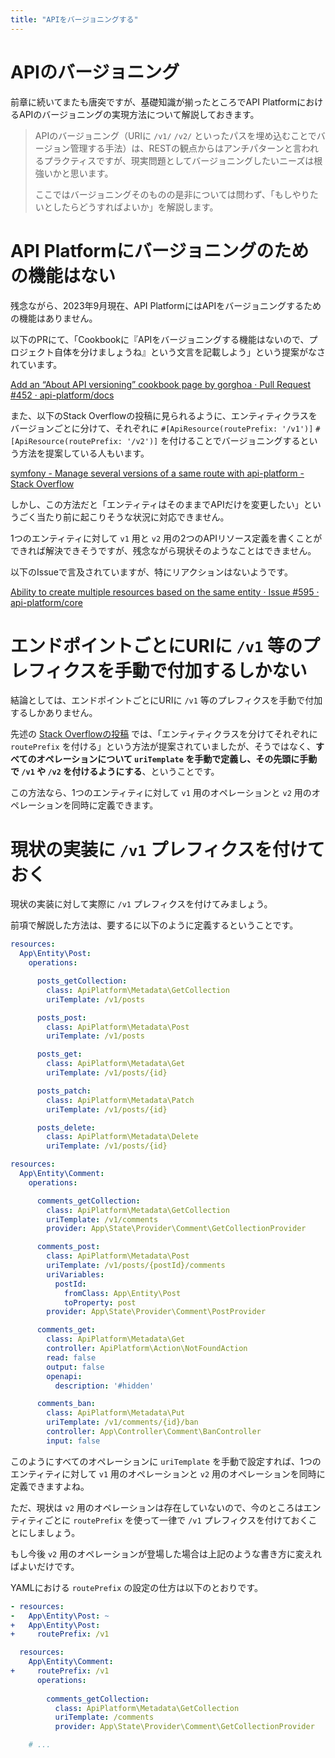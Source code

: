 ```yaml
---
title: "APIをバージョニングする"
---
```


# APIのバージョニング

前章に続いてまたも唐突ですが、基礎知識が揃ったところでAPI PlatformにおけるAPIのバージョニングの実現方法について解説しておきます。

> APIのバージョニング（URIに `/v1/` `/v2/` といったパスを埋め込むことでバージョン管理する手法）は、RESTの観点からはアンチパターンと言われるプラクティスですが、現実問題としてバージョニングしたいニーズは根強いかと思います。
>
> ここではバージョニングそのものの是非については問わず、「もしやりたいとしたらどうすればよいか」を解説します。

# API Platformにバージョニングのための機能はない

残念ながら、2023年9月現在、API PlatformにはAPIをバージョニングするための機能はありません。

以下のPRにて、「Cookbookに『APIをバージョニングする機能はないので、プロジェクト自体を分けましょうね』という文言を記載しよう」という提案がなされています。

[Add an “About API versioning” cookbook page by gorghoa · Pull Request #452 · api-platform/docs](https://github.com/api-platform/docs/pull/452)

また、以下のStack Overflowの投稿に見られるように、エンティティクラスをバージョンごとに分けて、それぞれに `#[ApiResource(routePrefix: '/v1')]` `#[ApiResource(routePrefix: '/v2')]` を付けることでバージョニングするという方法を提案している人もいます。

[symfony - Manage several versions of a same route with api-platform - Stack Overflow](https://stackoverflow.com/questions/59074695/manage-several-versions-of-a-same-route-with-api-platform)

しかし、この方法だと「エンティティはそのままでAPIだけを変更したい」というごく当たり前に起こりそうな状況に対応できません。

1つのエンティティに対して `v1` 用と `v2` 用の2つのAPIリソース定義を書くことができれば解決できそうですが、残念ながら現状そのようなことはできません。

以下のIssueで言及されていますが、特にリアクションはないようです。

[Ability to create multiple resources based on the same entity · Issue #595 · api-platform/core](https://github.com/api-platform/core/issues/595)

# エンドポイントごとにURIに `/v1` 等のプレフィクスを手動で付加するしかない

結論としては、エンドポイントごとにURIに `/v1` 等のプレフィクスを手動で付加するしかありません。

先述の [Stack Overflowの投稿](https://stackoverflow.com/questions/59074695/manage-several-versions-of-a-same-route-with-api-platform) では、「エンティティクラスを分けてそれぞれに `routePrefix` を付ける」という方法が提案されていましたが、そうではなく、**すべてのオペレーションについて `uriTemplate` を手動で定義し、その先頭に手動で `/v1` や `/v2` を付けるようにする**、ということです。

この方法なら、1つのエンティティに対して `v1` 用のオペレーションと `v2` 用のオペレーションを同時に定義できます。

# 現状の実装に `/v1` プレフィクスを付けておく

現状の実装に対して実際に `/v1` プレフィクスを付けてみましょう。

前項で解説した方法は、要するに以下のように定義するということです。

```yaml:config/packages/api_platform/Post.yaml
resources:
  App\Entity\Post:
    operations:

      posts_getCollection:
        class: ApiPlatform\Metadata\GetCollection
        uriTemplate: /v1/posts

      posts_post:
        class: ApiPlatform\Metadata\Post
        uriTemplate: /v1/posts

      posts_get:
        class: ApiPlatform\Metadata\Get
        uriTemplate: /v1/posts/{id}

      posts_patch:
        class: ApiPlatform\Metadata\Patch
        uriTemplate: /v1/posts/{id}

      posts_delete:
        class: ApiPlatform\Metadata\Delete
        uriTemplate: /v1/posts/{id}
```

```yaml:config/packages/api_platform/Comment.yaml
resources:
  App\Entity\Comment:
    operations:

      comments_getCollection:
        class: ApiPlatform\Metadata\GetCollection
        uriTemplate: /v1/comments
        provider: App\State\Provider\Comment\GetCollectionProvider

      comments_post:
        class: ApiPlatform\Metadata\Post
        uriTemplate: /v1/posts/{postId}/comments
        uriVariables:
          postId:
            fromClass: App\Entity\Post
            toProperty: post
        provider: App\State\Provider\Comment\PostProvider

      comments_get:
        class: ApiPlatform\Metadata\Get
        controller: ApiPlatform\Action\NotFoundAction
        read: false
        output: false
        openapi:
          description: '#hidden'

      comments_ban:
        class: ApiPlatform\Metadata\Put
        uriTemplate: /v1/comments/{id}/ban
        controller: App\Controller\Comment\BanController
        input: false
```

このようにすべてのオペレーションに `uriTemplate` を手動で設定すれば、1つのエンティティに対して `v1` 用のオペレーションと `v2` 用のオペレーションを同時に定義できますよね。

ただ、現状は `v2` 用のオペレーションは存在していないので、今のところはエンティティごとに `routePrefix` を使って一律で `/v1` プレフィクスを付けておくことにしましょう。

もし今後 `v2` 用のオペレーションが登場した場合は上記のような書き方に変えればよいだけです。

YAMLにおける `routePrefix` の設定の仕方は以下のとおりです。

```diff:config/packages/api_platform/Post.yaml
- resources:
-   App\Entity\Post: ~
+   App\Entity\Post:
+     routePrefix: /v1
```

```diff:config/packages/api_platform/Comment.yaml
  resources:
    App\Entity\Comment:
+     routePrefix: /v1
      operations:
  
        comments_getCollection:
          class: ApiPlatform\Metadata\GetCollection
          uriTemplate: /comments
          provider: App\State\Provider\Comment\GetCollectionProvider

    # ...
```
